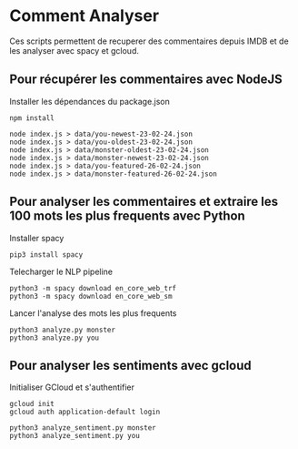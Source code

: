 # Comment Analyser

Ces scripts permettent de recuperer des commentaires depuis IMDB et de les analyser avec spacy et gcloud.

## Pour récupérer les commentaires avec NodeJS

Installer les dépendances du package.json
```
npm install
```

```
node index.js > data/you-newest-23-02-24.json
node index.js > data/you-oldest-23-02-24.json
node index.js > data/monster-oldest-23-02-24.json
node index.js > data/monster-newest-23-02-24.json
node index.js > data/you-featured-26-02-24.json
node index.js > data/monster-featured-26-02-24.json
```

## Pour analyser les commentaires et extraire les 100 mots les plus frequents avec Python

Installer spacy

```
pip3 install spacy
```

Telecharger le NLP pipeline

```
python3 -m spacy download en_core_web_trf
python3 -m spacy download en_core_web_sm
```

Lancer l'analyse des mots les plus frequents

```
python3 analyze.py monster
python3 analyze.py you
```

## Pour analyser les sentiments avec gcloud

Initialiser GCloud et s'authentifier
```
gcloud init
gcloud auth application-default login
```

```
python3 analyze_sentiment.py monster
python3 analyze_sentiment.py you
```
